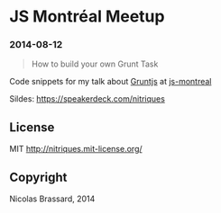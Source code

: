 # JS Montréal Meetup

### 2014-08-12

> How to build your own Grunt Task

Code snippets for my talk about [Gruntjs](http://gruntjs.com/)
at [js-montreal](http://js-montreal.org/)

Sildes: <https://speakerdeck.com/nitriques>

## License

MIT <http://nitriques.mit-license.org/>

## Copyright

Nicolas Brassard, 2014
